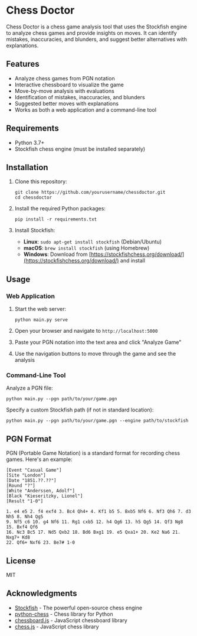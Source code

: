 # Chess Doctor

Chess Doctor is a chess game analysis tool that uses the Stockfish engine to analyze chess games and provide insights on moves. It can identify mistakes, inaccuracies, and blunders, and suggest better alternatives with explanations.

## Features

- Analyze chess games from PGN notation
- Interactive chessboard to visualize the game
- Move-by-move analysis with evaluations
- Identification of mistakes, inaccuracies, and blunders
- Suggested better moves with explanations
- Works as both a web application and a command-line tool

## Requirements

- Python 3.7+
- Stockfish chess engine (must be installed separately)

## Installation

1. Clone this repository:
   ```
   git clone https://github.com/yourusername/chessdoctor.git
   cd chessdoctor
   ```

2. Install the required Python packages:
   ```
   pip install -r requirements.txt
   ```

3. Install Stockfish:
   - **Linux**: `sudo apt-get install stockfish` (Debian/Ubuntu)
   - **macOS**: `brew install stockfish` (using Homebrew)
   - **Windows**: Download from [https://stockfishchess.org/download/](https://stockfishchess.org/download/) and install

## Usage

### Web Application

1. Start the web server:
   ```
   python main.py serve
   ```

2. Open your browser and navigate to `http://localhost:5000`

3. Paste your PGN notation into the text area and click "Analyze Game"

4. Use the navigation buttons to move through the game and see the analysis

### Command-Line Tool

Analyze a PGN file:
```
python main.py --pgn path/to/your/game.pgn
```

Specify a custom Stockfish path (if not in standard location):
```
python main.py --pgn path/to/your/game.pgn --engine path/to/stockfish
```

## PGN Format

PGN (Portable Game Notation) is a standard format for recording chess games. Here's an example:

```
[Event "Casual Game"]
[Site "London"]
[Date "1851.??.??"]
[Round "?"]
[White "Anderssen, Adolf"]
[Black "Kieseritzky, Lionel"]
[Result "1-0"]

1. e4 e5 2. f4 exf4 3. Bc4 Qh4+ 4. Kf1 b5 5. Bxb5 Nf6 6. Nf3 Qh6 7. d3 Nh5 8. Nh4 Qg5 
9. Nf5 c6 10. g4 Nf6 11. Rg1 cxb5 12. h4 Qg6 13. h5 Qg5 14. Qf3 Ng8 15. Bxf4 Qf6 
16. Nc3 Bc5 17. Nd5 Qxb2 18. Bd6 Bxg1 19. e5 Qxa1+ 20. Ke2 Na6 21. Nxg7+ Kd8 
22. Qf6+ Nxf6 23. Be7# 1-0
```

## License

MIT

## Acknowledgments

- [Stockfish](https://stockfishchess.org/) - The powerful open-source chess engine
- [python-chess](https://python-chess.readthedocs.io/) - Chess library for Python
- [chessboard.js](https://chessboardjs.com/) - JavaScript chessboard library
- [chess.js](https://github.com/jhlywa/chess.js) - JavaScript chess library 